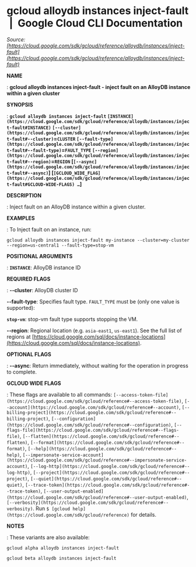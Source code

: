 # gcloud alloydb instances inject-fault  |  Google Cloud CLI Documentation

*Source: [https://cloud.google.com/sdk/gcloud/reference/alloydb/instances/inject-fault](https://cloud.google.com/sdk/gcloud/reference/alloydb/instances/inject-fault)*

**NAME**

: **gcloud alloydb instances inject-fault - inject fault on an AlloyDB instance within a given cluster**

**SYNOPSIS**

: **`gcloud alloydb instances inject-fault` `[INSTANCE](https://cloud.google.com/sdk/gcloud/reference/alloydb/instances/inject-fault#INSTANCE)` `[--cluster](https://cloud.google.com/sdk/gcloud/reference/alloydb/instances/inject-fault#--cluster)`=`CLUSTER` `[--fault-type](https://cloud.google.com/sdk/gcloud/reference/alloydb/instances/inject-fault#--fault-type)`=`FAULT_TYPE` `[--region](https://cloud.google.com/sdk/gcloud/reference/alloydb/instances/inject-fault#--region)`=`REGION` [`[--async](https://cloud.google.com/sdk/gcloud/reference/alloydb/instances/inject-fault#--async)`] [`[GCLOUD_WIDE_FLAG](https://cloud.google.com/sdk/gcloud/reference/alloydb/instances/inject-fault#GCLOUD-WIDE-FLAGS) …`]**

**DESCRIPTION**

: Inject fault on an AlloyDB instance within a given cluster.

**EXAMPLES**

: To Inject fault on an instance, run:

```
gcloud alloydb instances inject-fault my-instance --cluster=my-cluster --region=us-central1 --fault-type=stop-vm
```

**POSITIONAL ARGUMENTS**

: **`INSTANCE`**:
AlloyDB instance ID

**REQUIRED FLAGS**

: **--cluster**:
AlloyDB cluster ID

**--fault-type**:
Specifies fault type. `FAULT_TYPE` must be (only one value
is supported):

**`stop-vm`**:
stop-vm fault type supports stopping the VM.

**--region**:
Regional location (e.g. `asia-east1`, `us-east1`). See the
full list of regions at [https://cloud.google.com/sql/docs/instance-locations](https://cloud.google.com/sql/docs/instance-locations).

**OPTIONAL FLAGS**

: **--async**:
Return immediately, without waiting for the operation in progress to complete.

**GCLOUD WIDE FLAGS**

: These flags are available to all commands: `[--access-token-file](https://cloud.google.com/sdk/gcloud/reference#--access-token-file)`,
`[--account](https://cloud.google.com/sdk/gcloud/reference#--account)`, `[--billing-project](https://cloud.google.com/sdk/gcloud/reference#--billing-project)`,
`[--configuration](https://cloud.google.com/sdk/gcloud/reference#--configuration)`,
`[--flags-file](https://cloud.google.com/sdk/gcloud/reference#--flags-file)`,
`[--flatten](https://cloud.google.com/sdk/gcloud/reference#--flatten)`, `[--format](https://cloud.google.com/sdk/gcloud/reference#--format)`, `[--help](https://cloud.google.com/sdk/gcloud/reference#--help)`, `[--impersonate-service-account](https://cloud.google.com/sdk/gcloud/reference#--impersonate-service-account)`,
`[--log-http](https://cloud.google.com/sdk/gcloud/reference#--log-http)`,
`[--project](https://cloud.google.com/sdk/gcloud/reference#--project)`, `[--quiet](https://cloud.google.com/sdk/gcloud/reference#--quiet)`, `[--trace-token](https://cloud.google.com/sdk/gcloud/reference#--trace-token)`, `[--user-output-enabled](https://cloud.google.com/sdk/gcloud/reference#--user-output-enabled)`,
`[--verbosity](https://cloud.google.com/sdk/gcloud/reference#--verbosity)`.
Run `$ [gcloud help](https://cloud.google.com/sdk/gcloud/reference)` for details.

**NOTES**

: These variants are also available:

```
gcloud alpha alloydb instances inject-fault
```

```
gcloud beta alloydb instances inject-fault
```